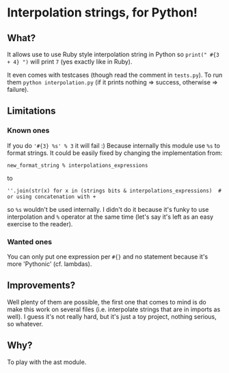 # Interpolation strings, for Python!

## What?

It allows use to use Ruby style interpolation string in Python so `print(" #{3 + 4} ")` will print ` 7 ` (yes exactly like in Ruby).

It even comes with testcases (though read the comment in `tests.py`). To run them `python interpolation.py` (if it prints nothing => success, otherwise => failure).

## Limitations

### Known ones

If you do `'#{3} %s' % 3` it will fail :) Because internally this module use `%s` to format strings. It could be easily fixed by changing the implementation from:

    new_format_string % interpolations_expressions

to

    ''.join(str(x) for x in (strings bits & interpolations_expressions)  # or using concatenation with +

so `%s` wouldn't be used internally. I didn't do it because it's funky to use interpolation and `%` operator at the same time (let's say it's left as an easy exercise to the reader).

### Wanted ones

You can only put one expression per `#{}` and no statement because it's more 'Pythonic' (cf. lambdas).

## Improvements?

Well plenty of them are possible, the first one that comes to mind is do make this work on several files (i.e. interpolate strings that are in imports as well). I guess it's not really hard, but it's just a toy project, nothing serious, so whatever.

## Why?

To play with the ast module.
